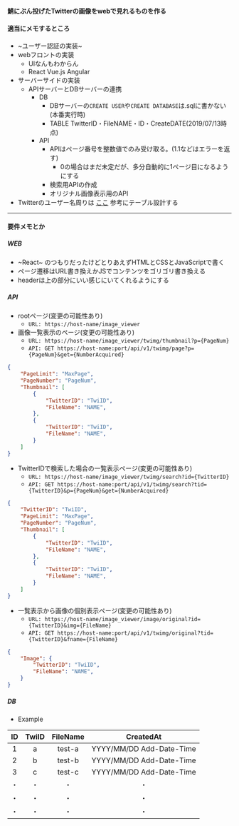 #### 鯖にぶん投げたTwitterの画像をwebで見れるものを作る

#### 適当にメモするところ
- ~ユーザー認証の実装~
- webフロントの実装
  - UIなんもわからん
  - React Vue.js Angular
- サーバーサイドの実装
  - APIサーバーとDBサーバーの連携
    - DB
      - DBサーバーの`CREATE USER`や`CREATE DATABASE`は.sqlに書かない(本番実行時)
	  - TABLE TwitterID・FileNAME・ID・CreateDATE(2019/07/13時点)  
	- API
	  - APIはページ番号を整数値でのみ受け取る。(1.1などはエラーを返す)
	    - 0の場合はまだ未定だが、多分自動的に1ページ目になるようにする
	  - 検索用APIの作成
	  - オリジナル画像表示用のAPI
- Twitterのユーザー名周りは [ここ](https://help.twitter.com/ja/managing-your-account/twitter-username-rules) 参考にテーブル設計する
---
#### 要件メモとか
##### WEB
- ~React~ のつもりだったけどとりあえずHTMLとCSSとJavaScriptで書く
- ページ遷移はURL書き換えかJSでコンテンツをゴリゴリ書き換える
- headerは上の部分にいい感じにいてくれるようにする

##### API
- rootページ(変更の可能性あり)
  - `URL: https://host-name/image_viewer`
- 画像一覧表示のページ(変更の可能性あり)
  - `URL: https://host-name/image_viewer/twimg/thumbnail?p={PageNum}`
  - `API: GET https://host-name:port/api/v1/twimg/page?p={PageNum}&get={NumberAcquired}`  
```json
{
    "PageLimit": "MaxPage",
    "PageNumber": "PageNum",
    "Thumbnail": [
        {
            "TwitterID": "TwiID",
            "FileName": "NAME",
        },
        {
            "TwitterID": "TwiID",
            "FileName": "NAME",
        }
    ]
}
```

- TwitterIDで検索した場合の一覧表示ページ(変更の可能性あり)
  - `URL: https://host-name/image_viewer/twimg/search?id={TwitterID}`
  - `API: GET https://host-name:port/api/v1/twimg/search?tid={TwitterID}&p={PageNum}&get={NumberAcquired}`  
```json
{
    "TwitterID": "TwiID",
    "PageLimit": "MaxPage",
    "PageNumber": "PageNum",
    "Thumbnail": [
        {
            "TwitterID": "TwiID",
            "FileName": "NAME",
        },
        {
            "TwitterID": "TwiID",
            "FileName": "NAME",
        }
    ]
}
```

- 一覧表示から画像の個別表示ページ(変更の可能性あり)
  - `URL: https://host-name/image_viewer/image/original?id={TwitterID}&img={FileName}`
  - `API: GET https://host-name:port/api/v1/twimg/original?tid={TwitterID}&fname={FileName}`  
```json
{
    "Image": {
        "TwitterID": "TwiID",
        "FileName": "NAME",
    }
}
```

##### DB
  - Example

| ID  | TwiID | FileName | CreatedAt                |
|:---:|:-----:|:--------:|:------------------------:|
| 1   | a     | test-a   | YYYY/MM/DD Add-Date-Time |
| 2   | b     | test-b   | YYYY/MM/DD Add-Date-Time |
| 3   | c     | test-c   | YYYY/MM/DD Add-Date-Time |
| ・  | ・    | ・       | ・                       |
| ・  | ・    | ・       | ・                       |
| ・  | ・    | ・       | ・                       |


